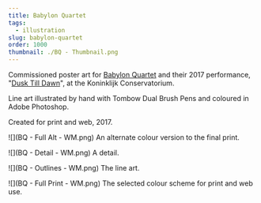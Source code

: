 ```yaml
---
title: Babylon Quartet
tags:
  - illustration
slug: babylon-quartet
order: 1000
thumbnail: ./BQ - Thumbnail.png
---
```

Commissioned poster art for [Babylon Quartet](http://babylonquartet.com) and their 2017 performance, "[Dusk Till Dawn](https://www.facebook.com/events/458628047818318)", at the Koninklijk Conservatorium.

Line art illustrated by hand with Tombow Dual Brush Pens and coloured in Adobe Photoshop.

Created for print and web, 2017.

![](BQ - Full Alt - WM.png)
An alternate colour version to the final print.

![](BQ - Detail - WM.png)
A detail.

![](BQ - Outlines - WM.png)
The line art.

![](BQ - Full Print - WM.png)
The selected colour scheme for print and web use.

